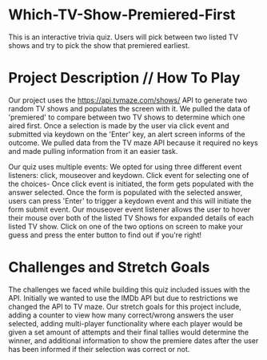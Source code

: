 # Which-TV-Show-Premiered-First

This is an interactive trivia quiz. Users will pick between two listed TV shows and try to pick the show that premiered earliest.

# Project Description // How To Play
Our project uses the https://api.tvmaze.com/shows/ API to generate two random TV shows and populates the screen with it. We pulled the data of 'premiered' to compare between two TV shows to determine which one aired first. Once a selection is made by the user via click event and submitted via keydown on the 'Enter' key, an alert screen informs of the outcome. We pulled data from the TV maze API because it required no keys and made pulling information from it an easier task. 

Our quiz uses multiple events: We opted for using three different event listeners: click, mouseover and keydown. Click event for selecting one of the choices- Once click event is initiated, the form gets populated with the answer selected. Once the form is populated with the selected answer, users can press 'Enter' to trigger a keydown event and this will initiate the form submit event. Our mouseover event listener allows the user to hover their mouse over both of the listed TV Shows for expanded details of each listed TV show. Click on one of the two options on screen to make your guess and press the enter button to find out if you're right!

# Challenges and Stretch Goals
The challenges we faced while building this quiz included issues with the API. Initially we wanted to use the IMDb API but due to restrictions we changed the API to TV maze. Our stretch goals for this project include, adding a counter to view how many correct/wrong answers the user selected, adding multi-player functionality where each player would be given a set amount of attempts and their final tallies would determine the winner, and additional information to show the premiere dates after the user has been informed if their selection was correct or not.